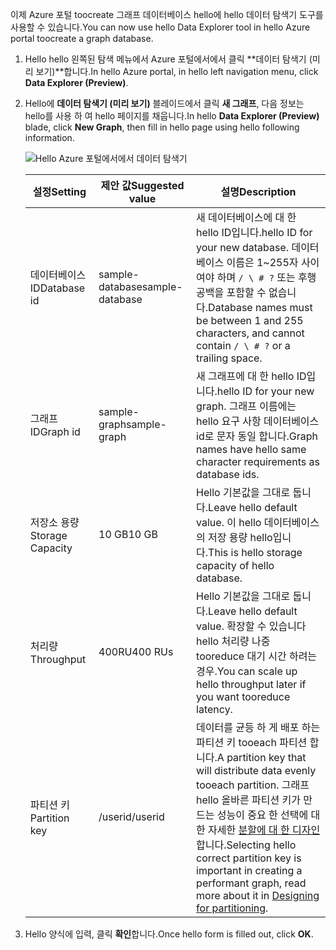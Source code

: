 <span data-ttu-id="0780d-101">이제 Azure 포털 toocreate 그래프 데이터베이스 hello에 hello 데이터 탐색기 도구를 사용할 수 있습니다.</span><span class="sxs-lookup"><span data-stu-id="0780d-101">You can now use hello Data Explorer tool in hello Azure portal toocreate a graph database.</span></span> 

1. <span data-ttu-id="0780d-102">Hello hello 왼쪽된 탐색 메뉴에서 Azure 포털에서에서 클릭 **데이터 탐색기 (미리 보기)**합니다.</span><span class="sxs-lookup"><span data-stu-id="0780d-102">In hello Azure portal, in hello left navigation menu, click **Data Explorer (Preview)**.</span></span> 
2. <span data-ttu-id="0780d-103">Hello에 **데이터 탐색기 (미리 보기)** 블레이드에서 클릭 **새 그래프**, 다음 정보는 hello를 사용 하 여 hello 페이지를 채웁니다.</span><span class="sxs-lookup"><span data-stu-id="0780d-103">In hello **Data Explorer (Preview)** blade, click **New Graph**, then fill in hello page using hello following information.</span></span>

    ![Hello Azure 포털에서에서 데이터 탐색기](./media/cosmos-db-create-graph/azure-cosmosdb-data-explorer.png)

    <span data-ttu-id="0780d-105">설정</span><span class="sxs-lookup"><span data-stu-id="0780d-105">Setting</span></span>|<span data-ttu-id="0780d-106">제안 값</span><span class="sxs-lookup"><span data-stu-id="0780d-106">Suggested value</span></span>|<span data-ttu-id="0780d-107">설명</span><span class="sxs-lookup"><span data-stu-id="0780d-107">Description</span></span>
    ---|---|---
    <span data-ttu-id="0780d-108">데이터베이스 ID</span><span class="sxs-lookup"><span data-stu-id="0780d-108">Database id</span></span>|<span data-ttu-id="0780d-109">sample-database</span><span class="sxs-lookup"><span data-stu-id="0780d-109">sample-database</span></span>|<span data-ttu-id="0780d-110">새 데이터베이스에 대 한 hello ID입니다.</span><span class="sxs-lookup"><span data-stu-id="0780d-110">hello ID for your new database.</span></span> <span data-ttu-id="0780d-111">데이터베이스 이름은 1~255자 사이여야 하며 `/ \ # ?` 또는 후행 공백을 포함할 수 없습니다.</span><span class="sxs-lookup"><span data-stu-id="0780d-111">Database names must be between 1 and 255 characters, and cannot contain `/ \ # ?` or a trailing space.</span></span>
    <span data-ttu-id="0780d-112">그래프 ID</span><span class="sxs-lookup"><span data-stu-id="0780d-112">Graph id</span></span>|<span data-ttu-id="0780d-113">sample-graph</span><span class="sxs-lookup"><span data-stu-id="0780d-113">sample-graph</span></span>|<span data-ttu-id="0780d-114">새 그래프에 대 한 hello ID입니다.</span><span class="sxs-lookup"><span data-stu-id="0780d-114">hello ID for your new graph.</span></span> <span data-ttu-id="0780d-115">그래프 이름에는 hello 요구 사항 데이터베이스 id로 문자 동일 합니다.</span><span class="sxs-lookup"><span data-stu-id="0780d-115">Graph names have hello same character requirements as database ids.</span></span>
    <span data-ttu-id="0780d-116">저장소 용량</span><span class="sxs-lookup"><span data-stu-id="0780d-116">Storage Capacity</span></span>| <span data-ttu-id="0780d-117">10 GB</span><span class="sxs-lookup"><span data-stu-id="0780d-117">10 GB</span></span>|<span data-ttu-id="0780d-118">Hello 기본값을 그대로 둡니다.</span><span class="sxs-lookup"><span data-stu-id="0780d-118">Leave hello default value.</span></span> <span data-ttu-id="0780d-119">이 hello 데이터베이스의 저장 용량 hello입니다.</span><span class="sxs-lookup"><span data-stu-id="0780d-119">This is hello storage capacity of hello database.</span></span>
    <span data-ttu-id="0780d-120">처리량</span><span class="sxs-lookup"><span data-stu-id="0780d-120">Throughput</span></span>|<span data-ttu-id="0780d-121">400RU</span><span class="sxs-lookup"><span data-stu-id="0780d-121">400 RUs</span></span>|<span data-ttu-id="0780d-122">Hello 기본값을 그대로 둡니다.</span><span class="sxs-lookup"><span data-stu-id="0780d-122">Leave hello default value.</span></span> <span data-ttu-id="0780d-123">확장할 수 있습니다 hello 처리량 나중 tooreduce 대기 시간 하려는 경우.</span><span class="sxs-lookup"><span data-stu-id="0780d-123">You can scale up hello throughput later if you want tooreduce latency.</span></span>
    <span data-ttu-id="0780d-124">파티션 키</span><span class="sxs-lookup"><span data-stu-id="0780d-124">Partition key</span></span>|<span data-ttu-id="0780d-125">/userid</span><span class="sxs-lookup"><span data-stu-id="0780d-125">/userid</span></span>|<span data-ttu-id="0780d-126">데이터를 균등 하 게 배포 하는 파티션 키 tooeach 파티션 합니다.</span><span class="sxs-lookup"><span data-stu-id="0780d-126">A partition key that will distribute data evenly tooeach partition.</span></span> <span data-ttu-id="0780d-127">그래프 hello 올바른 파티션 키가 만드는 성능이 중요 한 선택에 대 한 자세한 [분할에 대 한 디자인](../articles/cosmos-db/partition-data.md#designing-for-partitioning)합니다.</span><span class="sxs-lookup"><span data-stu-id="0780d-127">Selecting hello correct partition key is important in creating a performant graph, read more about it in [Designing for partitioning](../articles/cosmos-db/partition-data.md#designing-for-partitioning).</span></span>

3. <span data-ttu-id="0780d-128">Hello 양식에 입력, 클릭 **확인**합니다.</span><span class="sxs-lookup"><span data-stu-id="0780d-128">Once hello form is filled out, click **OK**.</span></span>
